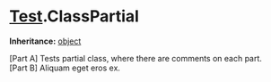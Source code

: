 # [Test](TableOfContents.Test.md).ClassPartial

**Inheritance:** [object](https://docs.microsoft.com/en-us/dotnet/api/system.object)  
  
[Part A] Tests partial class, where there are comments on each part.  
[Part B] Aliquam eget eros ex.  
  


